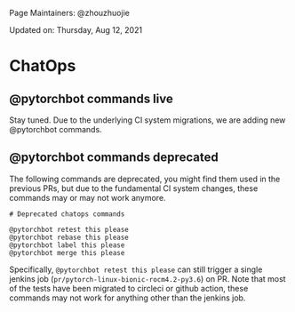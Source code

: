 Page Maintainers: @zhouzhuojie

Updated on: Thursday, Aug 12, 2021

# ChatOps

## @pytorchbot commands live
Stay tuned. Due to the underlying CI system migrations, we are adding new @pytorchbot commands.

## @pytorchbot commands deprecated
The following commands are deprecated, you might find them used in the previous PRs, but due to the fundamental CI system changes, these commands may or may not work anymore. 

```
# Deprecated chatops commands

@pytorchbot retest this please
@pytorchbot rebase this please
@pytorchbot label this please
@pytorchbot merge this please
```

Specifically, `@pytorchbot retest this please` can still trigger a single jenkins job (`pr/pytorch-linux-bionic-rocm4.2-py3.6`) on PR. Note that most of the tests have been migrated to circleci or github action, these commands may not work for anything other than the jenkins job.


